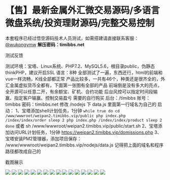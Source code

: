 # 【售】最新金属外汇微交易源码/多语言微盘系统/投资理财源码/完整交易控制

本套程序已经过悟空源码技术人员测试，如需搭建请直接联系客服：[@wukongymw](http://t.me/wukongymw)
**解压密码：timibbs.net**

测试反馈

测试环境：宝塔、Linux系统、PHP7.2、MySQL5.6，根目录public，伪静态thinkPHP，建议开启SSL
语言：8种
全部测试了一遍，东西还行，html的前端和vue一样流畅，K线全部都正常
产品比较多，一共有46个，种类还是很齐全的，外汇金属虚拟货币全都有，下面第一张图有全部的产品
前端倒是没有多大的亮点，全开源可以任意二开，有余额宝、矿机、合约功能
后台风控可以指定时间段输赢、指定客户输赢、控制交易盈亏
需要的自行购买
后台：/timibbs
账号：timibbs
密码：timibbs.net
修改 /nodejs 下 data.js 里面第一行域名为自己的
启动：
1、宝塔添加shell计划任务，1分钟
`while true
do
cd /www/wwwroot/weipan2.timibbs.vip/public
php index.php /index/index/order
sleep 2
php index.php /index/index/product
sleep 2
done`
或者
sh /www/wwwroot/weipan2.timibbs.vip/public/start.sh
2、宝塔添加访问URL计划任务，1分钟
https://weipan2.timibbs.vip/domissions.php
3、宝塔安装PM2管理器，添加项目保存：
/www/wwwroot/weipan2.timibbs.vip/nodejs/data.js
记得把上面的域名和程序路径都改成自己的

截图展示

[![](https://wukongymw.com/wp-content/uploads/2023/11/1700843915-5214ebb27f333ac.png)](https://wukongymw.com/wp-content/uploads/2023/11/1700843915-5214ebb27f333ac.png)
[![](https://wukongymw.com/wp-content/uploads/2023/11/1700843921-75530e347db5a7e.png)](https://wukongymw.com/wp-content/uploads/2023/11/1700843921-75530e347db5a7e.png)
[![](https://wukongymw.com/wp-content/uploads/2023/11/1700843920-b41b9d796ec8753.png)](https://wukongymw.com/wp-content/uploads/2023/11/1700843920-b41b9d796ec8753.png)
[![](https://wukongymw.com/wp-content/uploads/2023/11/1700843920-edfcba63b13fb78.png)](https://wukongymw.com/wp-content/uploads/2023/11/1700843920-edfcba63b13fb78.png)
[![](https://wukongymw.com/wp-content/uploads/2023/11/1700843919-c3593b6247b67ee.png)](https://wukongymw.com/wp-content/uploads/2023/11/1700843919-c3593b6247b67ee.png)
[![](https://wukongymw.com/wp-content/uploads/2023/11/1700843919-147c670b5e1b5dd.png)](https://wukongymw.com/wp-content/uploads/2023/11/1700843919-147c670b5e1b5dd.png)
[![](https://wukongymw.com/wp-content/uploads/2023/11/1700843919-0773ec4a7e4fd19.png)](https://wukongymw.com/wp-content/uploads/2023/11/1700843919-0773ec4a7e4fd19.png)
[![](https://wukongymw.com/wp-content/uploads/2023/11/1700843918-68f82b2f79eae9e.png)](https://wukongymw.com/wp-content/uploads/2023/11/1700843918-68f82b2f79eae9e.png)
[![](https://wukongymw.com/wp-content/uploads/2023/11/1700843918-b3025d5a8bff4f2.png)](https://wukongymw.com/wp-content/uploads/2023/11/1700843918-b3025d5a8bff4f2.png)
[![](https://wukongymw.com/wp-content/uploads/2023/11/1700843918-89dd46fe254e3ed.png)](https://wukongymw.com/wp-content/uploads/2023/11/1700843918-89dd46fe254e3ed.png)
[![](https://wukongymw.com/wp-content/uploads/2023/11/1700843917-9ac9644d1b35959.png)](https://wukongymw.com/wp-content/uploads/2023/11/1700843917-9ac9644d1b35959.png)
[![](https://wukongymw.com/wp-content/uploads/2023/11/1700843917-2a4b0e006b1d94c.png)](https://wukongymw.com/wp-content/uploads/2023/11/1700843917-2a4b0e006b1d94c.png)
[![](https://wukongymw.com/wp-content/uploads/2023/11/1700843916-77f8eaeed95277f.png)](https://wukongymw.com/wp-content/uploads/2023/11/1700843916-77f8eaeed95277f.png)
[![](https://wukongymw.com/wp-content/uploads/2023/11/1700843916-c24a30e11fda3bf.png)](https://wukongymw.com/wp-content/uploads/2023/11/1700843916-c24a30e11fda3bf.png)
[![](https://wukongymw.com/wp-content/uploads/2023/11/1700843916-206d1bde1a4f781.png)](https://wukongymw.com/wp-content/uploads/2023/11/1700843916-206d1bde1a4f781.png)
[![](https://wukongymw.com/wp-content/uploads/2023/11/1700843915-318def082825194.png)](https://wukongymw.com/wp-content/uploads/2023/11/1700843915-318def082825194.png)